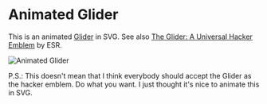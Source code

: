 # Animated Glider

This is an animated [Glider](http://en.wikipedia.org/wiki/Glider_%28Conway%27s_Life%29) in SVG.
See also [The Glider: A Universal Hacker Emblem](http://www.catb.org/hacker-emblem/) by ESR.

![Animated Glider](http://christianhujer.github.io/images/animatedGlider.svg "Animated Glider")

P.S.:
This doesn't mean that I think everybody should accept the Glider as the hacker emblem.
Do what you want.
I just thought it's nice to animate this in SVG.
